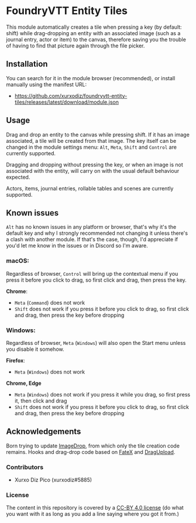 # FoundryVTT Entity Tiles

This module automatically creates a tile when pressing a key (by default: shift) while drag-dropping an entity with an associated image (such as a journal entry, actor or item) to the canvas, therefore saving you the trouble of having to find that picture again through the file picker.

## Installation

You can search for it in the module browser (recommended), or install manually using the manifest URL:

- https://github.com/xurxodiz/foundryvtt-entity-tiles/releases/latest/download/module.json

## Usage

Drag and drop an entity to the canvas while pressing shift. If it has an image associated, a tile will be created from that image. The key itself can be changed in the module settings menu: `Alt`, `Meta`, `Shift` and `Control` are currently supported.

Dragging and dropping without pressing the key, or when an image is not associated with the entity, will carry on with the usual default behaviour expected.

Actors, items, journal entries, rollable tables and scenes are currently supported.

## Known issues

`Alt` has no known issues in any platform or browser, that's why it's the default key and why I strongly recommended not changing it unless there's a clash with another module. If that's the case, though, I'd appreciate if you'd let me know in the issues or in Discord so I'm aware.

### macOS:

Regardless of browser, `Control` will bring up the contextual menu if you press it before you click to drag, so first click and drag, then press the key.

**Chrome**:
- `Meta` (`Command`) does not work
- `Shift` does not work if you press it before you click to drag, so first click and drag, then press the key before dropping

### Windows:

Regardless of browser, `Meta` (`Windows`) will also open the Start menu unless you disable it somehow.

**Firefox**:
- `Meta` (`Windows`) does not work

**Chrome, Edge**
- `Meta` (`Windows`) does not work if you press it while you drag, so first press it, then click and drag
- `Shift` does not work if you press it before you click to drag, so first click and drag, then press the key before dropping

## Acknowledgements

Born trying to update [ImageDrop](https://gitlab.com/mesfoliesludiques/foundryvtt-image-drop/), from which only the tile creation code remains.
Hooks and drag-drop code based on [FateX](https://github.com/anvil-vtt/FateX) and [DragUpload](https://github.com/cswendrowski/FoundryVTT-Drag-Upload).

### Contributors

- Xurxo Diz Pico (xurxodiz#5885)

### License

The content in this repository is covered by a [CC-BY 4.0 license](https://creativecommons.org/licenses/by/4.0/)
(do what you want with it as long as you add a line saying where you got it from.)
